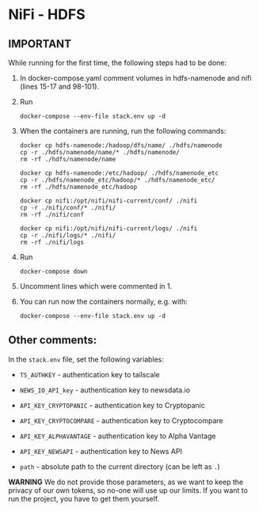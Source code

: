 # NiFi - HDFS

## IMPORTANT

While running for the first time, the following steps had to be done:

1. In docker-compose.yaml comment volumes in hdfs-namenode and nifi (lines 15-17 and 98-101).

2. Run

    ```
    docker-compose --env-file stack.env up -d
    ```

3. When the containers are running, run the following commands:

    ```
    docker cp hdfs-namenode:/hadoop/dfs/name/ ./hdfs/namenode
    cp -r ./hdfs/namenode/name/* ./hdfs/namenode/
    rm -rf ./hdfs/namenode/name

    docker cp hdfs-namenode:/etc/hadoop/ ./hdfs/namenode_etc
    cp -r ./hdfs/namenode_etc/hadoop/* ./hdfs/namenode_etc/
    rm -rf ./hdfs/namenode_etc/hadoop

    docker cp nifi:/opt/nifi/nifi-current/conf/ ./nifi
    cp -r ./nifi/conf/* ./nifi/
    rm -rf ./nifi/conf
	
	docker cp nifi:/opt/nifi/nifi-current/logs/ ./nifi
    cp -r ./nifi/logs/* ./nifi/
    rm -rf ./nifi/logs
    ```

4. Run

    ```
    docker-compose down
    ```

5. Uncomment lines which were commented in 1.

6. You can run now the containers normally, e.g. with:

    ```
    docker-compose --env-file stack.env up -d
    ```

## Other comments:

In the `stack.env` file, set the following variables:

* `TS_AUTHKEY` - authentication key to tailscale

* `NEWS_IO_API_key` - authentication key to newsdata.io

* `API_KEY_CRYPTOPANIC` - authentication key to Cryptopanic

* `API_KEY_CRYPTOCOMPARE` - authentication key to Cryptocompare

* `API_KEY_ALPHAVANTAGE` - authentication key to Alpha Vantage

* `API_KEY_NEWSAPI` - authentication key to News API

* `path` - absolute path to the current directory (can be left as `.`)

**WARNING** We do not provide those parameters, as we want to keep the privacy of our own tokens, so no-one will use up our limits. If you want to run the project, you have to get them yourself.
